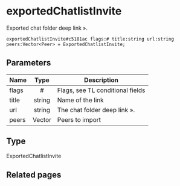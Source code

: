 # exportedChatlistInvite
Exported chat folder deep link ».

```
exportedChatlistInvite#c5181ac flags:# title:string url:string peers:Vector<Peer> = ExportedChatlistInvite;
```

## Parameters
| Name | Type | Description |
| ---- | :----: | ----------- |
| flags | # | Flags, see TL conditional fields |
| title | string | Name of the link |
| url | string | The chat folder deep link ». |
| peers | Vector<Peer> | Peers to import |


## Type
ExportedChatlistInvite

## Related pages
